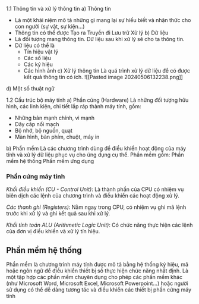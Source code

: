 1.1 Thông tin và xử lý thông tin 
a) Thông tin
- Là một khái niệm mô tả những gì mang lại sự hiểu biết và nhận thức cho con người (sự vật, sự kiện...)
- Thông tin có thể được
	Tạo ra
	Truyền đi
	Lưu trữ
	Xử lý
b) Dữ liệu
- Là đối tượng mang thông tin. Dữ liệu sau khi xử lý sẽ cho ta thông tin.
- Dữ liệu có thể là
	- Tín hiệu vật lý
	- Các số liệu
	- Các ký hiệu
	- Các hình ảnh
c) Xử lý thông tin
Là quá trình xử lý dữ liệu để có được kết quả thông tin có ích.
![[Pasted image 20240506132238.png]]

d) Một số thuật ngữ

1.2 Cấu trúc bộ máy tính
a) Phần cứng (Hardware)
Là những đối tượng hữu hình, các linh kiện, chi tiết lắp ráp thành máy tính, gồm:
- Những bản mạnh chính, vi mạnh
- Dây cáp nối mạch
- Bộ nhớ, bộ nguồn, quạt
- Màn hình, bàn phím, chuột, máy in
  
b) Phần mềm
Là các chương trình dùng để điều khiển hoạt động của máy tính và xử lý dữ liệu phục vụ cho ứng dụng cụ thể.
Phần mềm gồm:
	Phần mềm hệ thống
	Phần mềm ứng dụng
### Phần cứng máy tính

_Khối điều khiển (CU - Control Unit)_: Là thành phần của CPU có nhiệm vụ biên dịch các lệnh của chương trình và điều khiển các hoạt động xử lý.

_Các thanh ghi (Registers)_: Nằm ngay trong CPU, có nhiệm vụ ghi mã lệnh trước khi xử lý và ghi kết quả sau khi xử lý.  

_Khối tính toán ALU (Arithmetic Logic Unit)_: Có chức năng thực hiện các lệnh của đơn vị điều khiển và xử lý tín hiệu.

## Phần mềm hệ thống 
Phần mềm là chương trình máy tính được mô tả bằng hệ thống ký hiệu, mã hoặc ngôn ngữ để điều khiển thiết bị số thực hiện chức năng nhất định.
Là một tập hợp các phần mềm chuyên dụng cho phép các phần mềm khác (như Microsoft Word, Microsoft Excel, Microsoft Powerpoint…) hoặc người sử dụng có thể dễ dàng tương tác và điều khiển các thiết bị phần cứng máy tính
